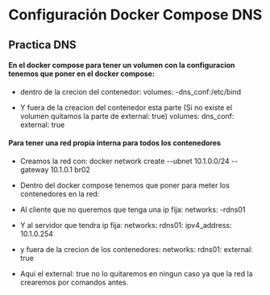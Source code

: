 # Configuración Docker Compose DNS


## Practica DNS

#### En el docker compose para tener un volumen con la configuracion tenemos que poner en el docker compose:
- dentro de la crecion del contenedor:
    volumes:
       -dns_conf:/etc/bind

- Y fuera de la creacion del contenedor esta parte (Si no existe el volumen quitamos la parte de external: true)
volumes:
  dns_conf:
    external: true

#### Para tener una red propia interna para todos los contenedores

- Creamos la red con: docker network create  --ubnet 10.1.0.0/24 --gateway 10.1.0.1 br02

- Dentro del docker compose tenemos que poner para meter los contenedores en la red:

- Al cliente que no queremos que tenga una ip fija:
networks:
      -rdns01
- Y al servidor que tendra ip fija:
    networks:
      rdns01:
        ipv4_address: 10.1.0.254

- y fuera de la crecion de los contenedores:
networks:
 rdns01:
  external: true
- Aqui el external: true no lo quitaremos en ningun caso ya que la red la crearemos por comandos antes.



